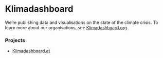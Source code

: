 # Klimadashboard

We’re publishing data and visualisations on the state of the climate crisis.
To learn more about our organisations, see [Klimadashboard.org](https://klimadashboard.org).

### Projects
- [Klimadashboard.at](https://klimadashboard.at)
